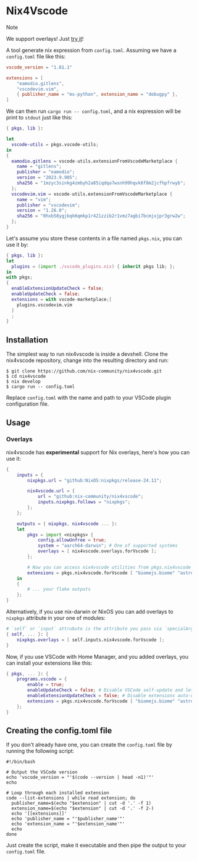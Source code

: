 # Nix4Vscode

> [!NOTE]
> We support overlays! Just [try it](https://github.com/nix-community/nix4vscode/issues/247)!

A tool generate nix expression from `config.toml`. Assuming we have a `config.toml` file like this:

```toml
vscode_version = "1.81.1"

extensions = [
    "eamodio.gitlens",
    "vscodevim.vim",
    { publisher_name = "ms-python", extension_name = "debugpy" },
]
```

We can then run `cargo run -- config.toml`, and a nix expression will be print to `stdout` just like this:

```nix
{ pkgs, lib }:

let
  vscode-utils = pkgs.vscode-utils;
in
{
  eamodio.gitlens = vscode-utils.extensionFromVscodeMarketplace {
    name = "gitlens";
    publisher = "eamodio";
    version = "2023.9.905";
    sha256 = "1mzyc3sinkg4zmbyh2a85iqdqa7wsnh99hqvk6f8m2jcfhpfrwyb";
  };
  vscodevim.vim = vscode-utils.extensionFromVscodeMarketplace {
    name = "vim";
    publisher = "vscodevim";
    version = "1.26.0";
    sha256 = "0hxb58ygjbqk6qmkp1r421zzib2r1vmz7agbi7bcmjxjpr3grw2w";
  };
}
```

Let's assume you store these contents in a file named `pkgs.nix`, you can use it by:

```nix
{ pkgs, lib }:
let
  plugins = (import ./vscode_plugins.nix) { inherit pkgs lib; };
in
with pkgs;
{
  enableExtensionUpdateCheck = false;
  enableUpdateCheck = false;
  extensions = with vscode-marketplace;[
    plugins.vscodevim.vim
  ]
  ;
}
```

## Installation

The simplest way to run nix4vscode is inside a devshell. Clone the nix4vscode repository, change into the resulting directory and run:

```shell
$ git clone https://github.com/nix-community/nix4vscode.git
$ cd nix4vscode
$ nix develop
$ cargo run -- config.toml
```

Replace `config.toml` with the name and path to your VSCode plugin configuration file.

## Usage

### Overlays

nix4vscode has **experimental** support for Nix overlays, here's how you can use it:

```nix
{
    inputs = {
        nixpkgs.url = "github:NixOS:nixpkgs/release-24.11";

        nix4vscode.url = {
            url = "github:nix-community/nix4vscode";
            inputs.nixpkgs.follows = "nixpkgs";
        };
    };

    outputs = { nixpkgs, nix4vscode ... }:
    let
        pkgs = import <nixpkgs> {
            config.allowUnfree = true;
            system = "aarch64-darwin"; # One of supported systems
            overlays = [ nix4vscode.overlays.forVscode ];
        };

        # Now you can access nix4vscode utilities from pkgs.nix4vscode
        extensions = pkgs.nix4vscode.forVscode [ "biomejs.biome" "astro-build.astro-vscode" /* ... */ ];
    in
    {
        # ... your flake outputs
    };
}
```

Alternatively, if you use nix-darwin or NixOS you can add overlays to `nixpkgs` attribute in your one of modules:

```nix
# `self` or `input` attrubute is the attribute you pass via `specialArgs` when you call `darwinSytem` or `nixosSytem`
{ self, ... }: {
    nixpkgs.overlays = [ self.inputs.nix4vscode.forVscode ];
}
```

Now, if you use VSCode with Home Manager, and you added overlays, you can install your extensions like this:

```nix
{ pkgs, ... }: {
    programs.vscode = {
        enable = true;
        enableUpdateCheck = false; # Disable VSCode self-update and let Home Manager to manage VSCode versions instead.
        enableExtensionUpdateCheck = false; # Disable extensions auto-update and let nix4vscode manage updates and extensions
        extensions = pkgs.nix4vscode.forVscode [ "biomejs.biome" "astro-build.astro-vscode" /* ... */ ];
    };
}
```

## Creating the config.toml file

If you don't already have one, you can create the `config.toml` file by running the following script:

```shell
#!/bin/bash

# Output the VSCode version
echo 'vscode_version = "'$(code --version | head -n1)'"'
echo

# Loop through each installed extension
code --list-extensions | while read extension; do
  publisher_name=$(echo "$extension" | cut -d '.' -f 1)
  extension_name=$(echo "$extension" | cut -d '.' -f 2-)
  echo '[[extensions]]'
  echo 'publisher_name = "'$publisher_name'"'
  echo 'extension_name = "'$extension_name'"'
  echo
done
```

Just create the script, make it executable and then pipe the output to your `config.toml` file.

